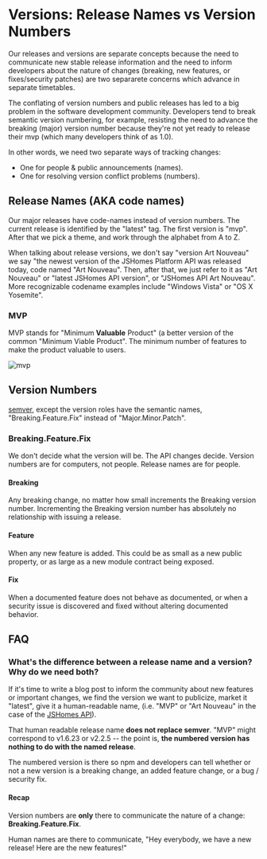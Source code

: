 # Versions: Release Names vs Version Numbers

Our releases and versions are separate concepts because the need to communicate new stable release information and the need to inform developers about the nature of changes (breaking, new features, or fixes/security patches) are two separarete concerns which advance in separate timetables.

The conflating of version numbers and public releases has led to a big problem in the software development community. Developers tend to break semantic version numbering, for example, resisting the need to advance the breaking (major) version number because they're not yet ready to release their mvp (which many developers think of as 1.0).

In other words, we need two separate ways of tracking changes:

* One for people & public announcements (names).
* One for resolving version conflict problems (numbers).


## Release Names (AKA code names)

Our major releases have code-names instead of version numbers. The current release is identified by the "latest" tag. The first version is "mvp". After that we pick a theme, and work through the alphabet from A to Z.

When talking about release versions, we don't say "version Art Nouveau" we say "the newest version of the JSHomes Platform API was released today, code named "Art Nouveau". Then, after that, we just refer to it as "Art Nouveau" or "latest JSHomes API version", or "JSHomes API Art Nouveau". More recognizable codename examples include "Windows Vista" or "OS X Yosemite".


### MVP

MVP stands for "Minimum **Valuable** Product" (a better version of the common "Minimum Viable Product". The minimum number of features to make the product valuable to users.

![mvp](https://cloud.githubusercontent.com/assets/364727/8585378/4222fd84-259e-11e5-804c-33ec952ca88d.png)


## Version Numbers

[semver](), except the version roles have the semantic names, "Breaking.Feature.Fix" instead of "Major.Minor.Patch". 


### Breaking.Feature.Fix

We don't decide what the version will be. The API changes decide. Version numbers are for computers, not people. Release names are for people.

#### Breaking

Any breaking change, no matter how small increments the Breaking version number. Incrementing the Breaking version number has absolutely no relationship with issuing a release.

#### Feature

When any new feature is added. This could be as small as a new public property, or as large as a new module contract being exposed.

#### Fix

When a documented feature does not behave as documented, or when a security issue is discovered and fixed without altering documented behavior.


## FAQ

### What's the difference between a release name and a version? Why do we need both?

If it's time to write a blog post to inform the community about new features or important changes, we find the version we want to publicize, market it "latest", give it a human-readable name, (i.e. "MVP" or "Art Nouveau" in the case of the [JSHomes API](https://github.com/jshomes/jshomes-platform-api/blob/master/docs/contributing/versions/index.md#release-names)).

That human readable release name **does not replace semver**. "MVP" might correspond to v1.6.23 or v2.2.5 -- the point is, **the numbered version has nothing to do with the named release**.

The numbered version is there so npm and developers can tell whether or not a new version is a breaking change, an added feature change, or a bug / security fix.


#### Recap

Version numbers are **only** there to communicate the nature of a change: **Breaking.Feature.Fix**.

Human names are there to communicate, "Hey everybody, we have a new release! Here are the new features!"
